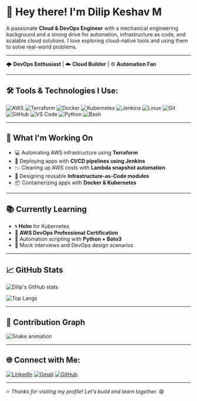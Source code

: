 # 👋 Hey there! I'm Dilip Keshav M

A passionate **Cloud & DevOps Engineer** with a mechanical engineering background and a strong drive for automation, infrastructure as code, and scalable cloud solutions. I love exploring cloud-native tools and using them to solve real-world problems.

---

🌩️ **DevOps Enthusiast** | ☁️ **Cloud Builder** | ⚙️ **Automation Fan**

---

## 🛠️ Tools & Technologies I Use:

![AWS](https://img.shields.io/badge/-AWS-orange?logo=amazonaws&logoColor=white)
![Terraform](https://img.shields.io/badge/-Terraform-623CE4?logo=terraform)
![Docker](https://img.shields.io/badge/-Docker-2496ED?logo=docker)
![Kubernetes](https://img.shields.io/badge/-Kubernetes-326CE5?logo=kubernetes)
![Jenkins](https://img.shields.io/badge/-Jenkins-D24939?logo=jenkins)
![Linux](https://img.shields.io/badge/-Linux-FCC624?logo=linux&logoColor=black)
![Git](https://img.shields.io/badge/-Git-F05032?logo=git)
![GitHub](https://img.shields.io/badge/-GitHub-181717?logo=github)
![VS Code](https://img.shields.io/badge/-VSCode-007ACC?logo=visualstudiocode)
![Python](https://img.shields.io/badge/-Python-3776AB?logo=python)
![Bash](https://img.shields.io/badge/-Bash-4EAA25?logo=gnubash)

---

## 🚀 What I'm Working On

- 💻 Automating AWS infrastructure using **Terraform**
- 🔁 Deploying apps with **CI/CD pipelines using Jenkins**
- 📉 Cleaning up AWS costs with **Lambda snapshot automation**
- 🧱 Designing reusable **Infrastructure-as-Code modules**
- 📦 Containerizing apps with **Docker & Kubernetes**

---

## 📚 Currently Learning

- 🌀 **Helm** for Kubernetes
- 📘 **AWS DevOps Professional Certification**
- 🤖 Automation scripting with **Python + Boto3**
- 🧠 Mock interviews and DevOps design scenarios

---

## 📈 GitHub Stats

![Dilip's GitHub stats](https://github-readme-stats.vercel.app/api?username=DilipKeshav8&show_icons=true&theme=tokyonight&hide_border=true)

![Top Langs](https://github-readme-stats.vercel.app/api/top-langs/?username=DilipKeshav8&layout=compact&theme=tokyonight)

---

## 🌱 Contribution Graph

![Snake animation](https://raw.githubusercontent.com/DilipKeshav8/DilipKeshav8/output/github-contribution-grid-snake.svg)

---

## 🌐 Connect with Me:

[![LinkedIn](https://img.shields.io/badge/-LinkedIn-0A66C2?style=flat&logo=linkedin&logoColor=white)](https://www.linkedin.com/in/your-profile)
[![Gmail](https://img.shields.io/badge/-Gmail-D14836?style=flat&logo=gmail&logoColor=white)](mailto:dilipkeshav888@gmail.com)
[![GitHub](https://img.shields.io/badge/-GitHub-181717?logo=github&logoColor=white)](https://github.com/DilipKeshav8)

---

⭐ *Thanks for visiting my profile! Let's build and learn together.* 😄

